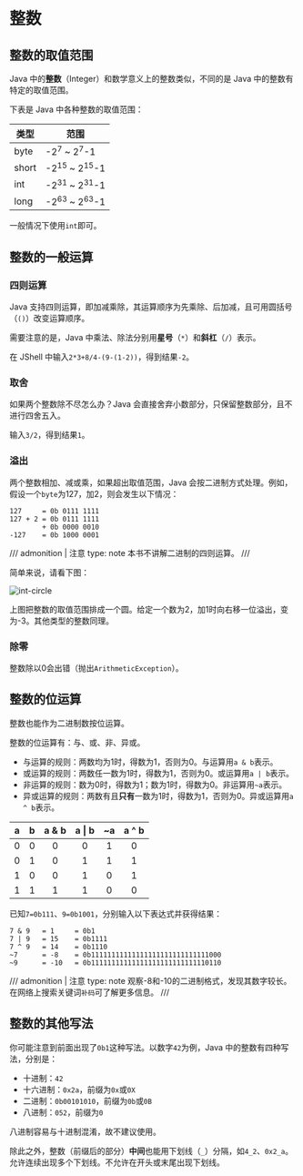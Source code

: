 # 整数

## 整数的取值范围

Java 中的**整数**（Integer）和数学意义上的整数类似，不同的是 Java 中的整数有特定的取值范围。

下表是 Java 中各种整数的取值范围：

| 类型    | 范围                                 |
|-------|------------------------------------|
| byte  | -2<sup>7</sup> ~ 2<sup>7</sup>-1   |
| short | -2<sup>15</sup> ~ 2<sup>15</sup>-1 |
| int   | -2<sup>31</sup> ~ 2<sup>31</sup>-1 |
| long  | -2<sup>63</sup> ~ 2<sup>63</sup>-1 |

一般情况下使用`int`即可。

## 整数的一般运算

### 四则运算

Java 支持四则运算，即加减乘除，其运算顺序为先乘除、后加减，且可用圆括号（`()`）改变运算顺序。

需要注意的是，Java 中乘法、除法分别用**星号**（`*`）和**斜杠**（`/`）表示。

在 JShell 中输入`2*3+8/4-(9-(1-2))`，得到结果`-2`。

### 取舍

如果两个整数除不尽怎么办？Java 会直接舍弃小数部分，只保留整数部分，且不进行四舍五入。

输入`3/2`，得到结果`1`。

### 溢出

两个整数相加、减或乘，如果超出取值范围，Java 会按二进制方式处理。例如，假设一个`byte`为127，加2，则会发生以下情况：

```
127     = 0b 0111 1111
127 + 2 = 0b 0111 1111
        + 0b 0000 0010
-127    = 0b 1000 0001
```

/// admonition | 注意
    type: note
本书不讲解二进制的四则运算。
///

简单来说，请看下图：

![int-circle](https://mermaid.ink/svg/pako:eNo9TjFuhDAQ_Ara2iDD2hhcXJV0lybpIjcWmAMJ45PPKLkg_h7H3GWL2R3tzGg26FxvQMIwu69u1D5k53e1ZHFoluenrExYJczxWA92vCgQsMZbPfUxZvvzKgijsUaBjGdvBr3OQYFa9ihdr70O5rWfgvMgBz3fDAG9BvdxXzqQwa_mKXqZ9MVr-68yyfR29E21CVz18umcfRojBbnBN8iyZgW2LeOMljU2vKwJ3EFihQVnoqZVhbXgjImdwE9KoAVvGKIQgrbYNAKRgHfrZXwU2H8BuM1WbQ)

上图把整数的取值范围排成一个圆。给定一个数为2，加1时向右移一位溢出，变为-3。其他类型的整数同理。

### 除零

整数除以0会出错（抛出`ArithmeticException`）。

## 整数的位运算

整数也能作为二进制数按位运算。

整数的位运算有：与、或、非、异或。

- 与运算的规则：两数均为1时，得数为1，否则为0。与运算用`a & b`表示。  
- 或运算的规则：两数任一数为1时，得数为1，否则为0。或运算用`a | b`表示。  
- 非运算的规则：数为0时，得数为1；数为1时，得数为0。非运算用`~a`表示。  
- 异或运算的规则：两数有且**只有**一数为1时，得数为1，否则为0。异或运算用`a ^ b`表示。

| a | b | a & b | a \| b | ~a | a ^ b |
|:-:|:-:|:-----:|:------:|:--:|:-----:|
| 0 | 0 |   0   |   0    | 1  |   0   |
| 0 | 1 |   0   |   1    | 1  |   1   |
| 1 | 0 |   0   |   1    | 0  |   1   |
| 1 | 1 |   1   |   1    | 0  |   0   |

已知`7=0b111`、`9=0b1001`，分别输入以下表达式并获得结果：

```
7 & 9   = 1     = 0b1
7 | 9   = 15    = 0b1111
7 ^ 9   = 14    = 0b1110
~7      = -8    = 0b11111111111111111111111111111000
~9      = -10   = 0b11111111111111111111111111110110
```

/// admonition | 注意
    type: note
观察-8和-10的二进制格式，发现其数字较长。在网络上搜索关键词`补码`可了解更多信息。
///

## 整数的其他写法

你可能注意到前面出现了`0b1`这种写法。以数字`42`为例，Java 中的整数有四种写法，分别是：

- 十进制：`42`
- 十六进制：`0x2a`，前缀为`0x`或`0X`
- 二进制：`0b00101010`，前缀为`0b`或`0B`
- 八进制：`052`，前缀为`0`

八进制容易与十进制混淆，故不建议使用。

除此之外，整数（前缀后的部分）**中间**也能用下划线（`_`）分隔，如`4_2`、`0x2_a`。允许连续出现多个下划线。不允许在开头或末尾出现下划线。

